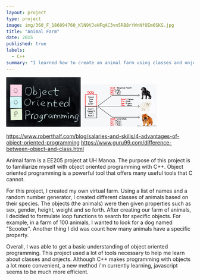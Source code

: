 ```yaml
---
layout: project
type: project
image: img/360_F_186094760_KlN9VJeHFqAC3vn5RB8rYWnNfOEm6SKG.jpg
title: "Animal Farm"
date: 2015
published: true
labels:
  - C++
summary: "I learned how to create an animal farm using classes and onjects"
---
```


<div class="text-center p-4">
  <img width="200px" src="../img/Object oriented programming.jpg" class="img-thumbnail" >
  <img width="200px" src="../img/052016_0704_ObjectsandC6.jpg" class="img-thumbnail" >
</div>

https://www.roberthalf.com/blog/salaries-and-skills/4-advantages-of-object-oriented-programming
https://www.guru99.com/difference-between-object-and-class.html

Animal farm is a EE205 project at UH Manoa. The purpose of this project is to familiarize myself with object oriented programming with C++. Object oriented programming is a powerful tool that offers many useful tools that C cannot.

For this project, I created my own virtual farm. Using a list of names and a random number generator, I created different classes of animals based on their species. The objects (the animals) were then given properties such as sex, gender, height, weight and so forth. After creating our farm of animals, I decided to formulate loop functions to search for specific objects. For example, in a farm of 100 animals, I wanted to look for a dog named "Scooter". Another thing I did was count how many animals have a specific property.

Overall, I was able to get a basic understanding of object oriented programming. This project used a lot of tools necessary to help me learn about classes and onjects. Although C++ makes programming with objects a lot more convenient, a new method i'm currently learning, javascript seems to be much more efficient.
